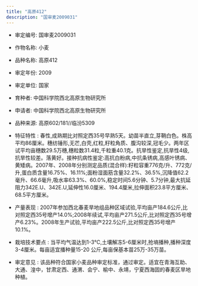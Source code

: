 ```yaml
---
title: "高原412"
description: "国审麦2009031"
---
```

* 审定编号:  国审麦2009031

*  作物名称:  小麦

*  品种名称:  高原412

*  审定年份:  2009

*  审定单位:  国家

* 育种者:  中国科学院西北高原生物研究所

*  申请者:  中国科学院西北高原生物研究所

*  品种来源:  高原602/181//临汾5309

*  特征特性 : 
春性,成熟期比对照定西35号早熟5天。幼苗半直立,芽鞘白色。株高平均86厘米。穗纺锤形,无芒,白壳,红粒,籽粒角质、腹沟较深,冠毛少。两年区试平均亩穗数29.5万穗,穗粒数31.4粒,千粒重40.1克。抗旱性鉴定,抗旱性4级,抗旱性较差。落黄好。接种抗病性鉴定:高抗白粉病,中抗条锈病,高感叶锈病、黄矮病。2007年、2008年分别测定品质(混合样):籽粒容重776克/升、772克/升,蛋白质含量16.75%、16.11%;面粉湿面筋含量32.2%、36.5%,沉降值62.2毫升、66.6毫升,吸水率63.3%、60.0%,稳定时间5.6分钟、5.7分钟,最大抗延阻力342E.U、342E.U,延伸性16.0厘米、194.4厘米,拉伸面积23.8平方厘米、68.5平方厘米。 
 
*  产量表现 : 
2007年参加西北春麦旱地组品种区域试验,平均亩产184.6公斤,比对照定西35号增产14.0%;2008年续试,平均亩产271.5公斤,比对照定西35号增产6.23%。2008年生产试验,平均亩产222.5公斤,比对照定西35号增产10.1%。 

*  栽培技术要点 : 
当平均气温达到1-3℃,土壤解冻5-6厘米时,抢墒播种,播种深度3-4厘米。每亩适宜播种量15-20 公斤,每亩保基本苗25万-35万苗。

*  审定意见 : 
该品种符合国家小麦品种审定标准，通过审定。适宜在青海互助、大通、湟中，甘肃定西、通渭、会宁、榆中、永靖，宁夏西海固的春麦区旱地种植。
